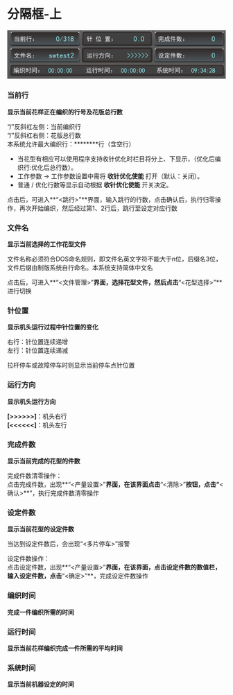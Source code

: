 # 分隔框-上

![](../.gitbook/assets/fen-ge-kuang-shang.png)

### **当前行**

**显示当前花样正在编织的行号及花版总行数**

“/”反斜杠左侧：当前编织行  
“/”反斜杠右侧：花版总行数  
本系统允许最大编织行：\*\*\***\***行（含空行）
- 当花型有相应可以使用程序支持收针优化时栏目将分上、下显示，（优化后编织行:优化后总行数）。
- 工作参数 -> 工作参数设置中需将 **收针优化使能** 打开（默认：关闭）。
- 普通 / 优化行数等显示自动根据 **收针优化使能** 开关决定。

点击后，可进入**“&lt;跳行&gt;”**界面，输入跳行的行数，点击确认后，执行归零操作，再次开始编织，然后经过第1、2行后，跳行至设定对应行数

### 文件名

**显示当前选择的工作花型文件**

文件名称必须符合DOS命名规则，即文件名英文字符不能大于n位，后缀名3位，文件后缀由制版系统自行命名。本系统支持简体中文名

点击后，可进入**“&lt;文件管理&gt;”**界面，选择花型文件，然后点击**“&lt;花型选择&gt;”**进行切换

### 针位置

**显示机头运行过程中针位置的变化**

右行：针位置连续递增  
左行：针位置连续递减

拉杆停车或故障停车时则显示当前停车点针位置

### 运行方向

**显示机头运行方向**

**\[&gt;&gt;&gt;&gt;&gt;&gt;\]**：机头右行  
**\[&lt;&lt;&lt;&lt;&lt;&lt;\]**：机头左行

### 完成件数

**显示当前完成的花型的件数**

完成件数清零操作：  
点击完成件数，出现**“&lt;产量设置&gt;”**界面，在该界面点击**“&lt;清除&gt;”**按钮，点击“**&lt;确认&gt;**”，执行完成件数清零操作

### 设定件数

**显示当前花型的设定件数**

当达到设定件数后，会出现“&lt;多片停车&gt;”报警

设定件数操作：  
点击设定件数，出现**“&lt;产量设置&gt;”**界面，在该界面，点击设定件数的数值栏，输入设定件数，点击**“&lt;确定&gt;”**，完成设定件数操作

### 编织时间

**完成一件编织所需的时间**

### 运行时间

**显示当前花样编织完成一件所需的平均时间**

### 系统时间

**显示当前机器设定的时间**



